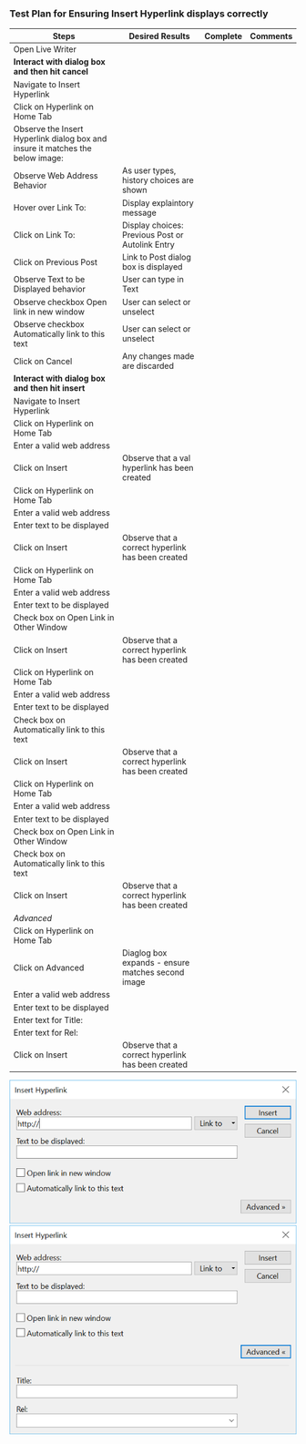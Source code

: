 ### Test Plan for Ensuring Insert Hyperlink displays correctly
Steps                  | Desired Results                | Complete | Comments
--------------------------|--------------------------------------------|----------| --------
Open Live Writer  |   |  |
**Interact with dialog box and then hit cancel** |  | 
Navigate to Insert Hyperlink |  |  | 
Click on Hyperlink on Home Tab | | |
Observe the Insert Hyperlink dialog box and insure it matches the below image:  | |
Observe Web Address Behavior | As user types, history choices are shown | | 
Hover over Link To: | Display explaintory message | | 
Click on Link To: | Display choices: Previous Post or Autolink Entry  |  |
Click on Previous Post | Link to Post dialog box is displayed | | 
Observe Text to be Displayed behavior | User can type in Text | |
Observe checkbox Open link in new window | User can select or unselect | | 
Observe checkbox Automatically link to this text | User can select or unselect | | 
Click on Cancel | Any changes made are discarded | |  
**Interact with dialog box and then hit insert** | |
Navigate to Insert Hyperlink |  |  | 
Click on Hyperlink on Home Tab | | |
Enter a valid web address | | |
Click on Insert | Observe that a val hyperlink has been created | | 
Click on Hyperlink on Home Tab | | |
Enter a valid web address | | |
Enter text to be displayed | | | 
Click on Insert | Observe that a correct hyperlink has been created | | 
Click on Hyperlink on Home Tab | | |
Enter a valid web address | | |
Enter text to be displayed | | | 
Check box on Open Link in Other Window | | |
Click on Insert | Observe that a correct hyperlink has been created | | 
Click on Hyperlink on Home Tab | | |
Enter a valid web address | | |
Enter text to be displayed | | | 
Check box on Automatically link to this text | | |
Click on Insert | Observe that a correct hyperlink has been created | | 
Click on Hyperlink on Home Tab | | |
Enter a valid web address | | |
Enter text to be displayed | | | 
Check box on Open Link in Other Window | | |
Check box on Automatically link to this text | | |
Click on Insert | Observe that a correct hyperlink has been created | | 
*Advanced* |
Click on Hyperlink on Home Tab | | |
Click on Advanced | Diaglog box expands - ensure matches second image  | |
Enter a valid web address | | |
Enter text to be displayed | | | 
Enter text for Title: | | | 
Enter text for Rel:  | | | 
Click on Insert | Observe that a correct hyperlink has been created | |

![Insert Hyperlink Dialog Box](images/insertHyperlinkDialogBox.png)
![Insert Hyperlink Dialog Box Advanced ](images/insertHyperlinkDialogBoxAdvanced.png)
